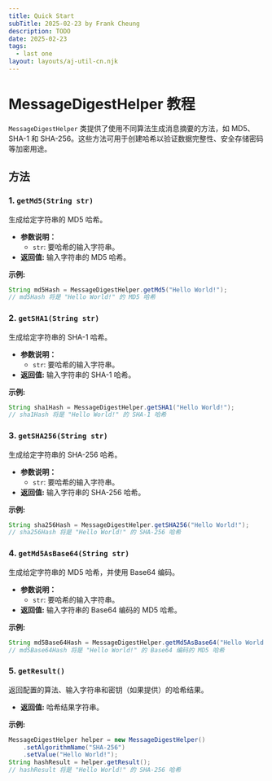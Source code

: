 ```yaml
---
title: Quick Start
subTitle: 2025-02-23 by Frank Cheung
description: TODO
date: 2025-02-23
tags:
  - last one
layout: layouts/aj-util-cn.njk
---
```


# MessageDigestHelper 教程

`MessageDigestHelper` 类提供了使用不同算法生成消息摘要的方法，如 MD5、SHA-1 和 SHA-256。这些方法可用于创建哈希以验证数据完整性、安全存储密码等加密用途。

## 方法

### 1. `getMd5(String str)`

生成给定字符串的 MD5 哈希。

* **参数说明：**
    * `str`: 要哈希的输入字符串。
* **返回值:** 输入字符串的 MD5 哈希。

**示例:**

```java
String md5Hash = MessageDigestHelper.getMd5("Hello World!");
// md5Hash 将是 "Hello World!" 的 MD5 哈希
```

### 2. `getSHA1(String str)`

生成给定字符串的 SHA-1 哈希。

* **参数说明：**
    * `str`: 要哈希的输入字符串。
* **返回值:** 输入字符串的 SHA-1 哈希。

**示例:**

```java
String sha1Hash = MessageDigestHelper.getSHA1("Hello World!");
// sha1Hash 将是 "Hello World!" 的 SHA-1 哈希
```

### 3. `getSHA256(String str)`

生成给定字符串的 SHA-256 哈希。

* **参数说明：**
    * `str`: 要哈希的输入字符串。
* **返回值:** 输入字符串的 SHA-256 哈希。

**示例:**

```java
String sha256Hash = MessageDigestHelper.getSHA256("Hello World!");
// sha256Hash 将是 "Hello World!" 的 SHA-256 哈希
```

### 4. `getMd5AsBase64(String str)`

生成给定字符串的 MD5 哈希，并使用 Base64 编码。

* **参数说明：**
    * `str`: 要哈希的输入字符串。
* **返回值:** 输入字符串的 Base64 编码的 MD5 哈希。

**示例:**

```java
String md5Base64Hash = MessageDigestHelper.getMd5AsBase64("Hello World!");
// md5Base64Hash 将是 "Hello World!" 的 Base64 编码的 MD5 哈希
```

### 5. `getResult()`

返回配置的算法、输入字符串和密钥（如果提供）的哈希结果。

* **返回值:** 哈希结果字符串。

**示例:**

```java
MessageDigestHelper helper = new MessageDigestHelper()
    .setAlgorithmName("SHA-256")
    .setValue("Hello World!");
String hashResult = helper.getResult();
// hashResult 将是 "Hello World!" 的 SHA-256 哈希
```